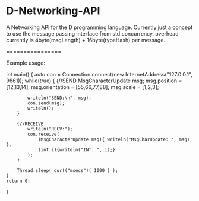 D-Networking-API
================

A Networking API for the D programming language. 
Currently just a concept to use the message passing interface from std.concurrency. 
overhead currently is 4byte(msgLength) + 16byte(typeHash)  per message.


================

Example usage:

int main()
{
    auto con = Connection.connect(new InternetAddress("127.0.0.1", 9861));
    while(true)
    {
        {//SEND
            MsgCharacterUpdate msg;
            msg.position = [12,13,14];
            msg.orientation = [55,66,77,88];
            msg.scale = [1,2,3];
            
            writeln("SEND:\n", msg);
            con.send(msg);
            writeln();
        }
        
        {//RECEIVE
            writeln("RECV:");
            con.receive(
                (MsgCharacterUpdate msg){ writeln("MsgCharUpdate: ", msg); },
                (int i){writeln("INT: ", i);}
            );
        }
        
        Thread.sleep( dur!("msecs")( 1000 ) );
    }
    return 0;
}